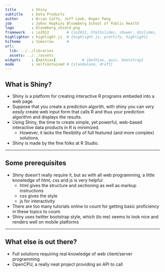 ```yaml
---
title       : Shiny
subtitle    : Data Products
author      : Brian Caffo, Jeff Leek, Roger Peng
job         : Johns Hopkins Bloomberg School of Public Health
logo        : bloomberg_shield.png
framework   : io2012        # {io2012, html5slides, shower, dzslides, ...}
highlighter : highlight.js  # {highlight.js, prettify, highlight}
hitheme     : tomorrow      # 
url:
  lib: ../../libraries
  assets: ../../assets
widgets     : [mathjax]            # {mathjax, quiz, bootstrap}
mode        : selfcontained # {standalone, draft}
---
```


## What is Shiny?

- Shiny is a platform for creating interactive R programs embeded into a web page.
- Suppose that you create a prediction algorith, with shiny you can *very easily* create web input form that calls R and thus your prediction algorithm and displays the results.
- Using Shiny, the time to create simple, yet powerful, web-based interactive data products in R is minimized.
  - However, it lacks the flexibility of full featured (and more complex) solutions.
- Shiny is made by the fine folks at R Studio.

---
## Some prerequisites 
- Shiny doesn't really require it, but as with all web programming, a little knowledge of html, css and js is very helpful
  - html gives the structure and sectioning as well as markup instructions
  - css gives the style
  - js for interactivity
- There are too many tutorials online to count for getting basic proficiency in these topics to count. 
- Shiny uses twitter bootstrap style, which (to me) seems to look nice and renders well on mobile platforms

---
## What else is out there?
- Full solutions requiring real knowledge of web client/server programming
- OpenCPU, a really neat project providing an API to call 
